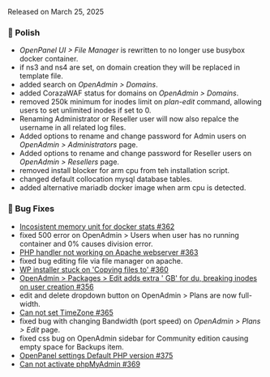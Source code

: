 Released on March 25, 2025

### 💅 Polish
- *OpenPanel UI > File Manager* is rewritten to no longer use busybox docker container.
- if ns3 and ns4 are set, on domain creation they will be replaced in template file.
- added search on *OpenAdmin > Domains*.
- added CorazaWAF status for domains on *OpenAdmin > Domains*.
- removed 250k minimum for inodes limit on *plan-edit* command, allowing users to set unlimited inodes if set to 0.
- Renaming Administrator or Reseller user will now also repalce the username in all related log files.
- Added options to rename and change password for Admin users on *OpenAdmin > Administrators* page.
- Added options to rename and change password for Reseller users on *OpenAdmin > Resellers* page.
- removed install blocker for arm cpu from teh installation script.
- changed default collocation mysql database tables.
- added alternative mariadb docker image when arm cpu is detected.


### 🐛 Bug Fixes
- [Incosistent memory unit for docker stats #362](https://github.com/stefanpejcic/OpenPanel/issues/362)
- fixed 500 error on OpenAdmin > Users when user has no running container and 0% causes division error.
- [PHP handler not working on Apache webserver #363](https://github.com/stefanpejcic/OpenPanel/issues/363)
- fixed bug editing file via file manager on apache.
- [WP installer stuck on 'Copying files to' #360](https://github.com/stefanpejcic/OpenPanel/issues/360)
- [OpenAdmin > Packages > Edit adds extra ' GB' for du, breaking inodes on user creation #356](https://github.com/stefanpejcic/OpenPanel/issues/356)
- edit and delete dropdown button on OpenAdmin > Plans are now full-width.
- [Can not set TimeZone #365](https://github.com/stefanpejcic/OpenPanel/issues/365)
- fixed bug with changing Bandwidth (port speed) on *OpenAdmin > Plans > Edit* page.
- fixed css bug on OpenAdmin sidebar for Community edition causing empty space for Backups item.
- [OpenPanel settings Default PHP version #375](https://github.com/stefanpejcic/OpenPanel/issues/375)
- [Can not activate phpMyAdmin #369](https://github.com/stefanpejcic/OpenPanel/issues/369)

